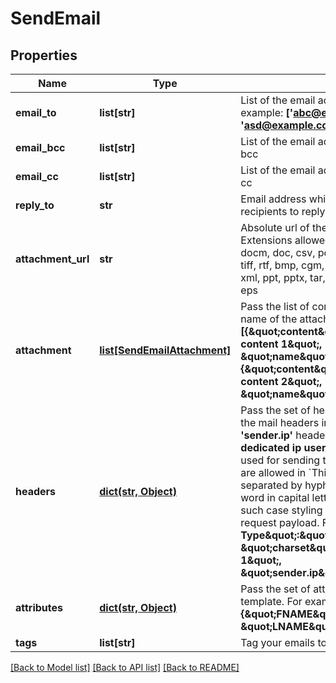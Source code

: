 # SendEmail

## Properties
Name | Type | Description | Notes
------------ | ------------- | ------------- | -------------
**email_to** | **list[str]** | List of the email addresses of the recipients. For example: **[&#x27;abc@example.com&#x27;, &#x27;asd@example.com&#x27;]**  | 
**email_bcc** | **list[str]** | List of the email addresses of the recipients in bcc | [optional] 
**email_cc** | **list[str]** | List of the email addresses of the recipients in cc | [optional] 
**reply_to** | **str** | Email address which shall be used by campaign recipients to reply back | [optional] 
**attachment_url** | **str** | Absolute url of the attachment (**no local file**). Extensions allowed: #### xlsx, xls, ods, docx, docm, doc, csv, pdf, txt, gif, jpg, jpeg, png, tif, tiff, rtf, bmp, cgm, css, shtml, html, htm, zip, xml, ppt, pptx, tar, ez, ics, mobi, msg, pub and eps  | [optional] 
**attachment** | [**list[SendEmailAttachment]**](SendEmailAttachment.md) | Pass the list of content (base64 encoded) and name of the attachment. For example: **[{\&quot;content\&quot;:\&quot;base64 encoded content 1\&quot;, \&quot;name\&quot;:\&quot;attcahment1\&quot;}, {\&quot;content\&quot;:\&quot;base64 encoded content 2\&quot;, \&quot;name\&quot;:\&quot;attcahment2\&quot;}]**  | [optional] 
**headers** | [**dict(str, Object)**](Object.md) | Pass the set of headers that shall be sent along the mail headers in the original email. **&#x27;sender.ip&#x27;** header can be set (**only for dedicated ip users**) to mention the IP to be used for sending transactional emails. Headers are allowed in &#x60;This-Case-Only&#x60; (i.e. words separated by hyphen with first letter of each word in capital letter), they will be converted to such case styling if not in this format in the request payload. For example, **{\&quot;Content-Type\&quot;:\&quot;text/html\&quot;, \&quot;charset\&quot;:\&quot;iso-8859-1\&quot;, \&quot;sender.ip\&quot;:\&quot;1.2.3.4\&quot;}**  | [optional] 
**attributes** | [**dict(str, Object)**](Object.md) | Pass the set of attributes to customize the template. For example, **{\&quot;FNAME\&quot;:\&quot;Joe\&quot;, \&quot;LNAME\&quot;:\&quot;Doe\&quot;}**  | [optional] 
**tags** | **list[str]** | Tag your emails to find them more easily | [optional] 

[[Back to Model list]](../README.md#documentation-for-models) [[Back to API list]](../README.md#documentation-for-api-endpoints) [[Back to README]](../README.md)

